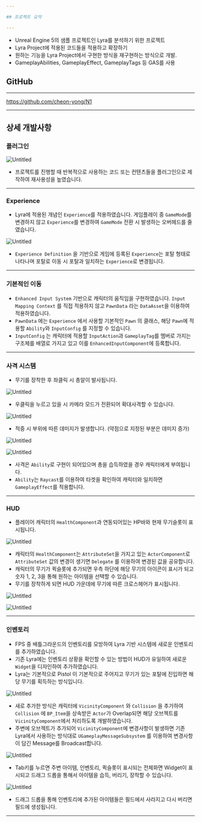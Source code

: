 ```yaml
---

## 프로젝트 요약

---
```


- Unreal Engine 5의 샘플 프로젝트인 Lyra를 분석하기 위한 프로젝트
- Lyra Project에 적용된 코드들을 적용하고 확장하기
- 원하는 기능을 Lyra Project에서 구현한 방식을 재구현하는 방식으로 개발.
- GameplayAbilities, GameplayEffect, GameplayTags 등 GAS를 사용

## GitHub

---

https://github.com/cheon-yong/N1

---

## 상세 개발사항

### 플러그인

![Untitled](https://prod-files-secure.s3.us-west-2.amazonaws.com/822bcd81-8eb0-4ea3-8f40-15781eb61fe7/51a53fb0-b516-4fd7-b56f-b04a6d8824bd/Untitled.png)

- 프로젝트를 진행할 때 반복적으로 사용하는 코드 또는 컨텐츠들을 플러그인으로 제작하여 재사용성을 높였습니다.

---

### Experience

- Lyra에 적용된 개념인 `Experience`를 적용하였습니다. 게임플레이 중 `GameMode`를 변경하지 않고 `Experience`를 변경하여 `GameMode` 전환 시 발생하는 오버헤드를 줄였습니다.

![Untitled](https://prod-files-secure.s3.us-west-2.amazonaws.com/822bcd81-8eb0-4ea3-8f40-15781eb61fe7/e886c2ea-7f43-4fd0-9de4-a6d44d791ce6/Untitled.png)

- `Experience Definition` 을 기반으로 게임에 등록된 `Experience`는 포탈 형태로 나타나며 포탈로 이동 시 포탈과 일치하는 `Experience`로 변경됩니다.

---

### 기본적인 이동

- `Enhanced Input System` 기반으로 캐릭터의 움직임을 구현하였습니다. `Input Mapping Context` 를 직접 적용하지 않고 `PawnData` 라는 `DataAsset`을 이용하여 적용하였습니다.
- `PawnData` 에는 `Experience` 에서 사용할 기본적인 `Pawn` 의 클래스, 해당 `Pawn`에 적용할 `Ability`와 `InputConfig` 를 지정할 수 있습니다.
- `InputConfig` 는 캐릭터에 적용할 `InputAction`과 `GameplayTag`를 멤버로 가지는 구조체를 배열로 가지고 있고 이를 `EnhancedInputComponent`에 등록합니다.

---

### 사격 시스템

- 무기를 장착한 후 좌클릭 시 총알이 발사됩니다.

![Untitled](https://prod-files-secure.s3.us-west-2.amazonaws.com/822bcd81-8eb0-4ea3-8f40-15781eb61fe7/f330f6f1-f373-457b-98e6-bac14c415619/Untitled.png)

- 우클릭을 누르고 있을 시 카메라 모드가 전환되어 확대사격할 수 있습니다.

![Untitled](https://prod-files-secure.s3.us-west-2.amazonaws.com/822bcd81-8eb0-4ea3-8f40-15781eb61fe7/052405ce-31c8-48c7-830c-cd4bd0cccad3/Untitled.png)

- 적중 시 부위에 따른 데미지가 발생합니다. (약점으로 지정된 부분은 데미지 증가)

![Untitled](https://prod-files-secure.s3.us-west-2.amazonaws.com/822bcd81-8eb0-4ea3-8f40-15781eb61fe7/cd70a546-370e-49ec-ba11-f351e15fefb7/Untitled.png)

![Untitled](https://prod-files-secure.s3.us-west-2.amazonaws.com/822bcd81-8eb0-4ea3-8f40-15781eb61fe7/22b07795-ba87-4a35-8473-62eafc7e2b29/Untitled.png)

- 사격은 `Ability`로 구현이 되어있으며 총을 습득하였을 경우 캐릭터에게 부여됩니다.
- `Ability`는 `Raycast`를 이용하여 타겟을 확인하여 캐릭터와 일치하면 `GameplayEffect`를 적용합니다.

---

### HUD

- 플레이어 캐릭터의 `HealthComponent`과 연동되어있는 HP바와 현재 무기슬롯이 표시됩니다.

![Untitled](https://prod-files-secure.s3.us-west-2.amazonaws.com/822bcd81-8eb0-4ea3-8f40-15781eb61fe7/ffade11c-b5a3-4840-a790-ad1be6599dd2/Untitled.png)

- 캐릭터의 `HealthComponent`는 `AttributeSet`을 가지고 있는 `ActorComponent`로 `AttributeSet` 값의 변경이 생기면 `Delegate` 를 이용하여 변경된 값을 공유합니다.
- 캐릭터의 무기가 퀵슬롯에 추가되면 우측 하단에 해당 무기의 아이콘이 표시가 되고 숫자 1, 2, 3을 통해 원하는 아이템을 선택할 수 있습니다.
- 무기를 장착하게 되면 HUD 가운데에 무기에 따른 크로스헤어가 표시됩니다.

![Untitled](https://prod-files-secure.s3.us-west-2.amazonaws.com/822bcd81-8eb0-4ea3-8f40-15781eb61fe7/c12f8c6f-eddf-445e-a4e5-956a0448338e/Untitled.png)

![Untitled](https://prod-files-secure.s3.us-west-2.amazonaws.com/822bcd81-8eb0-4ea3-8f40-15781eb61fe7/a44956ef-d038-4900-8775-864cabefd1c4/Untitled.png)

---

### 인벤토리

- FPS 중 배틀그라운드의 인벤토리를 모방하여 Lyra 기반 시스템에 새로운 인벤토리를 추가하였습니다.
- 기존 Lyra에는 인벤토리 상황을 확인할 수 있는 방법이 HUD가 유일하여 새로운 `Widget`을 디자인하여 추가하였습니다.
- Lyra는 기본적으로 Pistol 이 기본적으로 주어지고 무기가 있는 포탈에 진입하면 해당 무기를 획득하는 방식입니다.

![Untitled](https://prod-files-secure.s3.us-west-2.amazonaws.com/822bcd81-8eb0-4ea3-8f40-15781eb61fe7/287ba8b9-d48e-4d63-9f77-0b4d3027e884/Untitled.png)

- 새로 추가한 방식은 캐릭터에 `VicinityComponent` 와 `Collision` 을 추가하여 `Collision` 에 `BP_Item`을 상속받은 `Actor`가 Overlap되면 해당 오브젝트를 `VicinityComponent`에서 처리하도록 개발하였습니다.
- 주변에 오브젝트가 추가되어 `VicinityComponent`에 변경사항이 발생하면 기존 Lyra에서 사용하는 방식대로 `UGameplayMessageSubsystem` 를 이용하여 변경사항이 담긴 Message를 Broadcast합니다.

![Untitled](https://prod-files-secure.s3.us-west-2.amazonaws.com/822bcd81-8eb0-4ea3-8f40-15781eb61fe7/5ee19c33-cfa7-4fb8-b411-cd24a4e2c2be/Untitled.png)

- Tab키를 누르면 주변 아이템, 인벤토리, 퀵슬롯이 표시되는 전체화면 Widget이 표시되고 드래그 드롭을 통해서 아이템을 습득, 버리기, 장착할 수 있습니다.

![Untitled](https://prod-files-secure.s3.us-west-2.amazonaws.com/822bcd81-8eb0-4ea3-8f40-15781eb61fe7/35eaf228-d541-4427-a256-e87a32a12dd2/Untitled.png)

- 드래그 드롭을 통해 인벤토리에 추가된 아이템들은 필드에서 사라지고 다시 버리면 필드에 생성됩니다.

---
